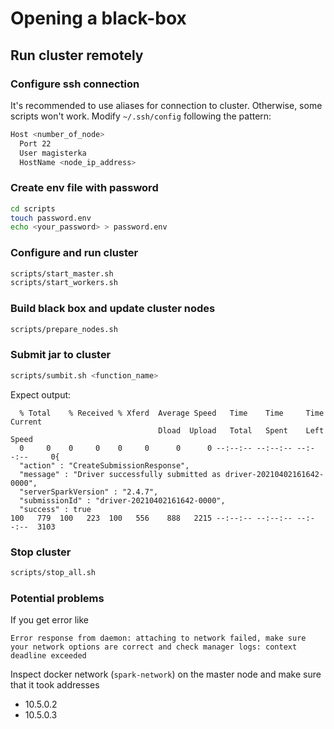 # Opening a black-box

## Run cluster remotely

### Configure ssh connection

It's recommended to use aliases for connection to cluster. Otherwise, some scripts won't work. Modify `~/.ssh/config`
following the pattern:

```bash
Host <number_of_node>
  Port 22
  User magisterka
  HostName <node_ip_address>
```

### Create env file with password

```bash
cd scripts
touch password.env
echo <your_password> > password.env
```

### Configure and run cluster

```bash
scripts/start_master.sh
scripts/start_workers.sh
```

### Build black box and update cluster nodes

```bash
scripts/prepare_nodes.sh
```

### Submit jar to cluster

```bash
scripts/sumbit.sh <function_name>
```

Expect output:
```
  % Total    % Received % Xferd  Average Speed   Time    Time     Time  Current
                                 Dload  Upload   Total   Spent    Left  Speed
  0     0    0     0    0     0      0      0 --:--:-- --:--:-- --:--:--     0{
  "action" : "CreateSubmissionResponse",
  "message" : "Driver successfully submitted as driver-20210402161642-0000",
  "serverSparkVersion" : "2.4.7",
  "submissionId" : "driver-20210402161642-0000",
  "success" : true
100   779  100   223  100   556    888   2215 --:--:-- --:--:-- --:--:--  3103
```

### Stop cluster

```bash
scripts/stop_all.sh
```

### Potential problems

If you get error like

```
Error response from daemon: attaching to network failed, make sure your network options are correct and check manager logs: context deadline exceeded
```

Inspect docker network (`spark-network`) on the master node and make sure that it took addresses

- 10.5.0.2
- 10.5.0.3
